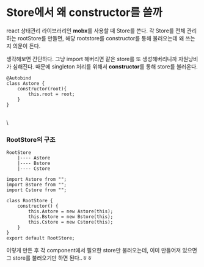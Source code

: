 # Store에서 왜 constructor를 쓸까

react 상태관리 라이브러리인 **mobx**를 사용할 때 Store를 쓴다. 각 Store를 전체 관리하는 rootStore를 만들면, 해당 rootstore를 constructor를 통해 불러오는데 왜 쓰는지 의문이 든다.

생각해보면 간단하다. 그냥 import 해버리면 같은 store를 또 생성해버리니까 자원낭비가 심해진다. 때문에 singleton 처리를 위해서 **constructor**를 통해 store를 불러온다.

```
@Autobind
class Astore {
    constructor(root){
        this.root = root;
    }
}
```

\
\


### RootStore의 구조

```
RootStore
	|---- Astore
	|---- Bstore
	|---- Cstore
```

```
import Astore from "";
import Bstore from "";
import Cstore from "";

class RootStore {
	constructor() {
		this.Astore = new Astore(this);
		this.Bstore = new Bstore(this);
		this.Cstore = new Cstore(this);
	}
}
export default RootStore;
```

이렇게 만든 후 각 component에서 필요한 store만 불러오는데, 이미 만들어져 있으면 그 store를 불러오기만 하면 된다..ㅎㅎ
